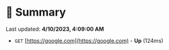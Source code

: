 # 📖 Summary
Last updated: **4/10/2023, 4:09:00 AM**

- `GET` [https://google.com](https://google.com) - **Up** (124ms)
